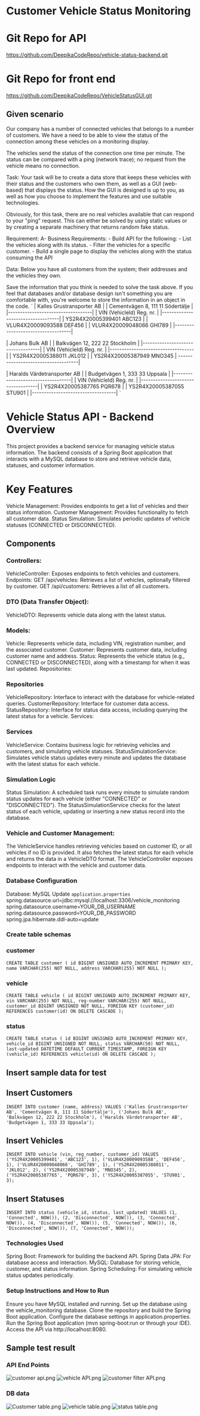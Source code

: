 # Customer Vehicle Status Monitoring 

# Git Repo for API
https://github.com/DeepikaCodeRepo/vehicle-status-backend.git 

# Git Repo for front end
https://github.com/DeepikaCodeRepo/VehicleStatusGUI.git 

## Given scenario 
Our company has a number of connected vehicles that belongs to a number of customers.
We have a need to be able to view the status of the connection among these vehicles on a monitoring display.

The vehicles send the status of the connection one time per minute.
The status can be compared with a ping (network trace); no request from the vehicle means no connection.

Task:
Your task will be to create a data store that keeps these vehicles with their status and the customers who own them, as well as a GUI (web-based) that displays the status.
How the GUI is designed is up to you, as well as how you choose to implement the features and use suitable technologies.

Obviously, for this task, there are no real vehicles available that can respond to your "ping" request.
This can either be solved by using static values or ​​by creating a separate machinery that returns random fake status.

Requirement:
 A- Business Requirements:
	- Build API for the following:
		- List the vehicles along with its status.
		- Filter the vehicles for a specific customer.
	- Build a single page to display the vehicles along with the status consuming the API

Data:
Below you have all customers from the system; their addresses and the vehicles they own.

Save the information that you think is needed to solve the task above.
If you feel that databases and/or database design isn't something you are comfortable with, you're welcome to store the information in an object in the code.
`
| Kalles Grustransporter AB         |
| Cementvägen 8, 111 11 Södertälje  |
|-----------------------------------|
| VIN (VehicleId)       Reg. nr.    |
|-----------------------------------|
| YS2R4X20005399401     ABC123      |
| VLUR4X20009093588     DEF456      |
| VLUR4X20009048066     GHI789      |
|-----------------------------------|

| Johans Bulk AB                    |
| Balkvägen 12, 222 22 Stockholm    |
|-----------------------------------|
| VIN (VehicleId)       Reg. nr.    |
|-----------------------------------|
| YS2R4X20005388011     JKL012      |
| YS2R4X20005387949     MNO345      |
------------------------------------|

| Haralds Värdetransporter AB       |
| Budgetvägen 1, 333 33 Uppsala     |
|-----------------------------------|
| VIN (VehicleId)       Reg. nr.    |
|-----------------------------------|
| YS2R4X20005387765     PQR678      |
| YS2R4X20005387055     STU901      |
|-----------------------------------|
`

# Vehicle Status API - Backend Overview
This project provides a backend service for managing vehicle status information. The backend consists of a Spring Boot application that interacts with a MySQL database to store and retrieve vehicle data, statuses, and customer information.

# Key Features
Vehicle Management: Provides endpoints to get a list of vehicles and their status information.
Customer Management: Provides functionality to fetch all customer data.
Status Simulation: Simulates periodic updates of vehicle statuses (CONNECTED or DISCONNECTED).
## Components
### Controllers:
VehicleController: Exposes endpoints to fetch vehicles and customers.
Endpoints:
GET /api/vehicles: Retrieves a list of vehicles, optionally filtered by customer.
GET /api/customers: Retrieves a list of all customers. 

### DTO (Data Transfer Object):
VehicleDTO: Represents vehicle data along with the latest status.

### Models:
Vehicle: Represents vehicle data, including VIN, registration number, and the associated customer.
Customer: Represents customer data, including customer name and address.
Status: Represents the vehicle status (e.g., CONNECTED or DISCONNECTED), along with a timestamp for when it was last updated.
Repositories:

### Repositories
VehicleRepository: Interface to interact with the database for vehicle-related queries.
CustomerRepository: Interface for customer data access.
StatusRepository: Interface for status data access, including querying the latest status for a vehicle.
Services:

### Services
VehicleService: Contains business logic for retrieving vehicles and customers, and simulating vehicle statuses.
StatusSimulationService: Simulates vehicle status updates every minute and updates the database with the latest status for each vehicle.

### Simulation Logic
Status Simulation:
A scheduled task runs every minute to simulate random status updates for each vehicle (either "CONNECTED" or "DISCONNECTED").
The StatusSimulationService checks for the latest status of each vehicle, updating or inserting a new status record into the database.

### Vehicle and Customer Management:

The VehicleService handles retrieving vehicles based on customer ID, or all vehicles if no ID is provided. It also fetches the latest status for each vehicle and returns the data in a VehicleDTO format.
The VehicleController exposes endpoints to interact with the vehicle and customer data.

### Database Configuration
Database: MySQL
Update `application.properties`
spring.datasource.url=jdbc:mysql://localhost:3306/vehicle_monitoring
spring.datasource.username=YOUR_DB_USERNAME
spring.datasource.password=YOUR_DB_PASSWORD
spring.jpa.hibernate.ddl-auto=update

### Create table schemas
### customer
`CREATE TABLE customer (
id BIGINT UNSIGNED AUTO_INCREMENT PRIMARY KEY,
name VARCHAR(255) NOT NULL,
address VARCHAR(255) NOT NULL
);`

### vehicle
`CREATE TABLE vehicle (
id BIGINT UNSIGNED AUTO_INCREMENT PRIMARY KEY,
vin VARCHAR(255) NOT NULL,
reg-number VARCHAR(255) NOT NULL,
customer_id BIGINT UNSIGNED NOT NULL,
FOREIGN KEY (customer_id) REFERENCES customer(id) ON DELETE CASCADE
);`

### status
`CREATE TABLE status (
id BIGINT UNSIGNED AUTO_INCREMENT PRIMARY KEY,
vehicle_id BIGINT UNSIGNED NOT NULL,
status VARCHAR(50) NOT NULL,
last-updated DATETIME DEFAULT CURRENT_TIMESTAMP,
FOREIGN KEY (vehicle_id) REFERENCES vehicle(id) ON DELETE CASCADE
);`

## Insert sample data for test

## Insert Customers
`INSERT INTO customer (name, address) VALUES
('Kalles Grustransporter AB', 'Cementvägen 8, 111 11 Södertälje'),
('Johans Bulk AB', 'Balkvägen 12, 222 22 Stockholm'),
('Haralds Värdetransporter AB', 'Budgetvägen 1, 333 33 Uppsala');`

## Insert Vehicles
`INSERT INTO vehicle (vin, reg_number, customer_id) VALUES
('YS2R4X20005399401', 'ABC123', 1),
('VLUR4X20009093588', 'DEF456', 1),
('VLUR4X20009048066', 'GHI789', 1),
('YS2R4X20005388011', 'JKL012', 2),
('YS2R4X20005387949', 'MNO345', 2),
('YS2R4X20005387765', 'PQR678', 3),
('YS2R4X20005387055', 'STU901', 3);`


## Insert Statuses
`INSERT INTO status (vehicle_id, status, last_updated) VALUES
(1, 'Connected', NOW()),
(2, 'Disconnected', NOW()),
(3, 'Connected', NOW()),
(4, 'Disconnected', NOW()),
(5, 'Connected', NOW()),
(6, 'Disconnected', NOW()),
(7, 'Connected', NOW());`

### Technologies Used
Spring Boot: Framework for building the backend API.
Spring Data JPA: For database access and interaction.
MySQL: Database for storing vehicle, customer, and status information.
Spring Scheduling: For simulating vehicle status updates periodically.

### Setup Instructions and How to Run
Ensure you have MySQL installed and running.
Set up the database using the vehicle_monitoring database.
Clone the repository and build the Spring Boot application.
Configure the database settings in application.properties.
Run the Spring Boot application (mvn spring-boot:run or through your IDE).
Access the API via http://localhost:8080.

## Sample test result
### API End Points
![customer api.png](src/main/resources/customer%20api.png)
![vehicle API.png](src/main/resources/vehicle%20API.png)
![customer filter API.png](src/main/resources/customer%20filter%20API.png)

### DB data
![Customer table.png](src/main/resources/Customer%20table.png)
![vehicle table.png](src/main/resources/vehicle%20table.png)
![status table.png](src/main/resources/status%20table.png)